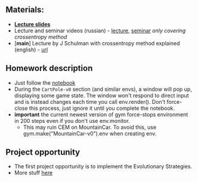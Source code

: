 ## Materials:
* [__Lecture slides__](https://docviewer.yandex.ru/?url=ya-disk-public%3A%2F%2FG3IXcG62RwNUGSSos%2BuGhtgXNfsBjP9RxUtUfgCffIk%3D%3A%2Flecture1.pdf&name=lecture1.pdf&c=58a61ec9256c)
* Lecture and seminar videos (russian) - [lecture](https://yadi.sk/i/5yf_4oGI3EDJhJ), [seminar](https://yadi.sk/i/dPsWYMK13EDJj7) _only covering crossentropy method_
* [__main__] Lecture by J Schulman with crossentropy method explained (english) - [url](https://www.youtube.com/watch?v=aUrX-rP_ss4&list=PLCTc_C7itk-GaAMxmlChrkPnGKtjz8hv1)

## Homework description
* Just follow the [notebook](https://github.com/yandexdataschool/Practical_RL/blob/fall17/week1/crossentropy_method.ipynb)
* During the `CartPole-v0` section (and similar envs), a window will pop up, displaying some game state. The window won't respond to direct input and is instead changes each time you call env.render(). Don't force-close this process, just ignore it until you complete the notebook.
* __important__ the current newest version of gym force-stops environment in 200 steps even if you don't use env.monitor.
  * This may ruin CEM on MountainCar. To avoid this, use gym.make("MountainCar-v0").env when creating env.


## Project opportunity

* The first project opportunity is to implement the Evolutionary Strategies.
* More stuff [here](http://bit.ly/2xUJ1Ft)
